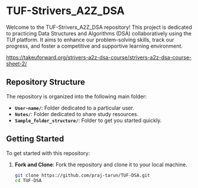 # TUF-Strivers_A2Z_DSA

Welcome to the TUF-Strivers_A2Z_DSA repository! 
This project is dedicated to practicing Data Structures and Algorithms (DSA) collaboratively using the TUf platform. It aims to enhance our problem-solving skills, track our progress, and foster a competitive and supportive learning environment.

https://takeuforward.org/strivers-a2z-dsa-course/strivers-a2z-dsa-course-sheet-2/

## Repository Structure

The repository is organized into the following main folder:

- **`User-name/`**: Folder dedicated to a particular user. 
- **`Notes/`**: Folder dedicated to share study resources.
- **`Sample_folder_structure/`**: Folder to get you started quickly.
  
## Getting Started

To get started with this repository:

1. **Fork and Clone**: Fork the repository and clone it to your local machine.
   ```bash
   git clone https://github.com/praj-tarun/TUF-DSA.git
   cd TUF-DSA
   
